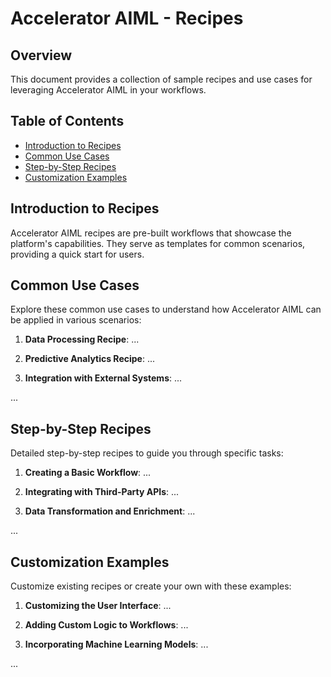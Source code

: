 # Accelerator AIML - Recipes

## Overview

This document provides a collection of sample recipes and use cases for leveraging Accelerator AIML in your workflows.

## Table of Contents

- [Introduction to Recipes](#introduction-to-recipes)
- [Common Use Cases](#common-use-cases)
- [Step-by-Step Recipes](#step-by-step-recipes)
- [Customization Examples](#customization-examples)

## Introduction to Recipes

Accelerator AIML recipes are pre-built workflows that showcase the platform's capabilities. They serve as templates for common scenarios, providing a quick start for users.

## Common Use Cases

Explore these common use cases to understand how Accelerator AIML can be applied in various scenarios:

1. **Data Processing Recipe**: ...

2. **Predictive Analytics Recipe**: ...

3. **Integration with External Systems**: ...

...

## Step-by-Step Recipes

Detailed step-by-step recipes to guide you through specific tasks:

1. **Creating a Basic Workflow**: ...

2. **Integrating with Third-Party APIs**: ...

3. **Data Transformation and Enrichment**: ...

...

## Customization Examples

Customize existing recipes or create your own with these examples:

1. **Customizing the User Interface**: ...

2. **Adding Custom Logic to Workflows**: ...

3. **Incorporating Machine Learning Models**: ...

...

